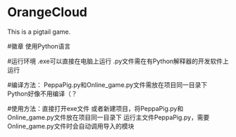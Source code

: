 # OrangeCloud
This is a pigtail game.

#徽章
使用Python语言

#运行环境
.exe可以直接在电脑上运行
.py文件需在有Python解释器的开发软件上运行

#编译方法：
PeppaPig.py和Online_game.py文件需放在项目同一目录下
Python好像不用编译（？

#使用方法：直接打开exe文件
 或者新建项目，将PeppaPig.py和Online_game.py文件放在项目同一目录下
 运行主文件PeppaPig.py，需要Online_game.py文件时会自动调用导入的模块
